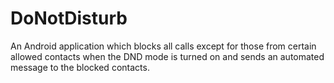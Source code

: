 # DoNotDisturb
An Android application which blocks all calls except for those from certain allowed contacts when the DND mode is turned on and sends an automated message to the blocked contacts.

